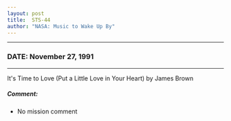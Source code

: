 ```yaml
---
layout: post
title:  STS-44
author: "NASA: Music to Wake Up By"
---
```


----
### DATE: November 27, 1991
----
It's Time to Love (Put a Little Love in Your Heart) by James Brown

##### Comment:
* No mission comment

